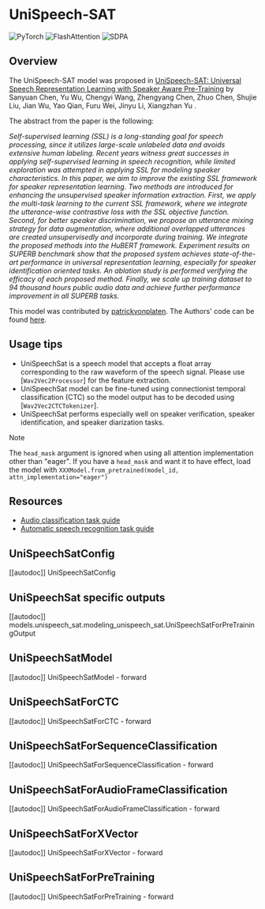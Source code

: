<!--Copyright 2021 The HuggingFace Team. All rights reserved.

Licensed under the Apache License, Version 2.0 (the "License"); you may not use this file except in compliance with
the License. You may obtain a copy of the License at

http://www.apache.org/licenses/LICENSE-2.0

Unless required by applicable law or agreed to in writing, software distributed under the License is distributed on
an "AS IS" BASIS, WITHOUT WARRANTIES OR CONDITIONS OF ANY KIND, either express or implied. See the License for the
specific language governing permissions and limitations under the License.

⚠️ Note that this file is in Markdown but contain specific syntax for our doc-builder (similar to MDX) that may not be
rendered properly in your Markdown viewer.

-->

# UniSpeech-SAT

<div class="flex flex-wrap space-x-1">
<img alt="PyTorch" src="https://img.shields.io/badge/PyTorch-DE3412?style=flat&logo=pytorch&logoColor=white">
<img alt="FlashAttention" src="https://img.shields.io/badge/%E2%9A%A1%EF%B8%8E%20FlashAttention-eae0c8?style=flat">
<img alt="SDPA" src="https://img.shields.io/badge/SDPA-DE3412?style=flat&logo=pytorch&logoColor=white">
</div>

## Overview

The UniSpeech-SAT model was proposed in [UniSpeech-SAT: Universal Speech Representation Learning with Speaker Aware
Pre-Training](https://arxiv.org/abs/2110.05752) by Sanyuan Chen, Yu Wu, Chengyi Wang, Zhengyang Chen, Zhuo Chen,
Shujie Liu, Jian Wu, Yao Qian, Furu Wei, Jinyu Li, Xiangzhan Yu .

The abstract from the paper is the following:

*Self-supervised learning (SSL) is a long-standing goal for speech processing, since it utilizes large-scale unlabeled
data and avoids extensive human labeling. Recent years witness great successes in applying self-supervised learning in
speech recognition, while limited exploration was attempted in applying SSL for modeling speaker characteristics. In
this paper, we aim to improve the existing SSL framework for speaker representation learning. Two methods are
introduced for enhancing the unsupervised speaker information extraction. First, we apply the multi-task learning to
the current SSL framework, where we integrate the utterance-wise contrastive loss with the SSL objective function.
Second, for better speaker discrimination, we propose an utterance mixing strategy for data augmentation, where
additional overlapped utterances are created unsupervisedly and incorporate during training. We integrate the proposed
methods into the HuBERT framework. Experiment results on SUPERB benchmark show that the proposed system achieves
state-of-the-art performance in universal representation learning, especially for speaker identification oriented
tasks. An ablation study is performed verifying the efficacy of each proposed method. Finally, we scale up training
dataset to 94 thousand hours public audio data and achieve further performance improvement in all SUPERB tasks.*

This model was contributed by [patrickvonplaten](https://huggingface.co/patrickvonplaten). The Authors' code can be
found [here](https://github.com/microsoft/UniSpeech/tree/main/UniSpeech-SAT).

## Usage tips

- UniSpeechSat is a speech model that accepts a float array corresponding to the raw waveform of the speech signal.
  Please use [`Wav2Vec2Processor`] for the feature extraction.
- UniSpeechSat model can be fine-tuned using connectionist temporal classification (CTC) so the model output has to be
  decoded using [`Wav2Vec2CTCTokenizer`].
- UniSpeechSat performs especially well on speaker verification, speaker identification, and speaker diarization tasks.

> [!NOTE]
> The `head_mask` argument is ignored when using all attention implementation other than "eager". If you have a `head_mask` and want it to have effect, load the model with `XXXModel.from_pretrained(model_id, attn_implementation="eager")`

## Resources

- [Audio classification task guide](../tasks/audio_classification)
- [Automatic speech recognition task guide](../tasks/asr)

## UniSpeechSatConfig

[[autodoc]] UniSpeechSatConfig

## UniSpeechSat specific outputs

[[autodoc]] models.unispeech_sat.modeling_unispeech_sat.UniSpeechSatForPreTrainingOutput

## UniSpeechSatModel

[[autodoc]] UniSpeechSatModel
    - forward

## UniSpeechSatForCTC

[[autodoc]] UniSpeechSatForCTC
    - forward

## UniSpeechSatForSequenceClassification

[[autodoc]] UniSpeechSatForSequenceClassification
    - forward

## UniSpeechSatForAudioFrameClassification

[[autodoc]] UniSpeechSatForAudioFrameClassification
    - forward

## UniSpeechSatForXVector

[[autodoc]] UniSpeechSatForXVector
    - forward

## UniSpeechSatForPreTraining

[[autodoc]] UniSpeechSatForPreTraining
    - forward
